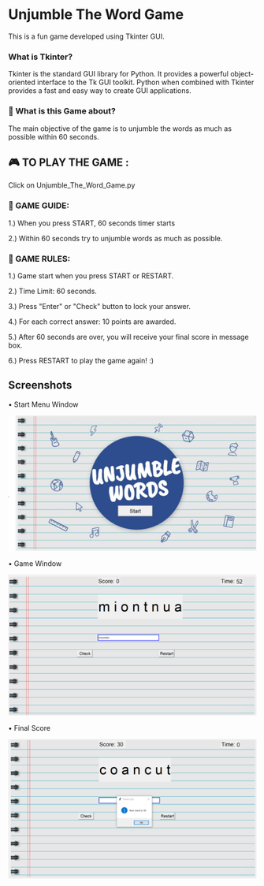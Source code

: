 # Unjumble The Word Game

This is a fun game developed using Tkinter GUI.

### What is Tkinter?

Tkinter is the standard GUI library for Python. It provides a powerful object-oriented interface to the Tk GUI toolkit.
Python when combined with Tkinter provides a fast and easy way to create GUI applications.

### 🤔 What is this Game about?

The main objective of the game is to unjumble the words as much as possible within 60 seconds.

## 🎮 TO PLAY THE GAME :

Click on Unjumble_The_Word_Game.py

### 📕 GAME GUIDE:

1.) When you press START, 60 seconds timer starts

2.) Within 60 seconds try to unjumble words as much as possible.

### 📜 GAME RULES:

1.) Game start when you press START or RESTART.

2.) Time Limit: 60 seconds.

3.) Press "Enter" or "Check" button to lock your answer.

4.) For each correct answer: 10 points are awarded.

5.) After 60 seconds are over, you will receive your final score in message box.

6.) Press RESTART to play the game again! :)

## Screenshots

• Start Menu Window

![](image/start-menu.png)

• Game Window

![](image/game-win1.png)

• Final Score

![](image/game-win2.png)
